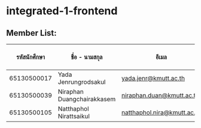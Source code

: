 # integrated-1-frontend

## Member List:

| รหัสนักศึกษา | ชื่อ - นามสกุล                      | อีเมล          | สัดส่วนเปอร์เซ็นต์การทำงาน |
|-----------|----------------------------------|--------------|-----------------------|
| 65130500017    | Yada Jenrungrodsakul         | yada.jenr@kmutt.ac.th        | 100%  |
| 65130500039    | Niraphan  Duangchairakkasem  | niraphan.duan@kmutt.ac.th    | 100%  |
| 65130500105    | Natthaphol Nirattsaikul      | natthaphol.nira@kmutt.ac.th  | 100%  |
